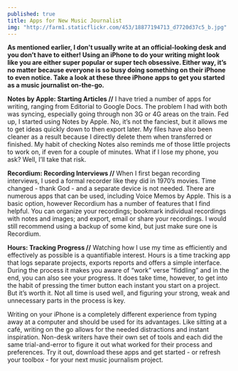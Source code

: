 ```yaml
---
published: true
title: Apps for New Music Journalist
img: "http://farm1.staticflickr.com/453/18877194713_d7720d37c5_b.jpg"
---
```


**As mentioned earlier, I don't usually write at an official-looking desk and you don’t have to either! Using an iPhone to do your writing might look like you are either super popular or super tech obsessive. Either way, it’s no matter because everyone is so busy doing something on their iPhone to even notice. Take a look at these three iPhone apps to get you started as a music journalist on-the-go.**

**Notes by Apple: Starting Articles //** I have tried a number of apps for writing, ranging from Editorial to Google Docs. The problem I had with both was syncing, especially going through non 3G or 4G areas on the train. Fed up, I started using Notes by Apple. No, it’s not the fanciest, but it allows me to get ideas quickly down to then export later. My files have also been cleaner as a result because I directly delete them when transferred or finished. My habit of checking Notes also reminds me of those little projects to work on, if even for a couple of minutes. What if I lose my phone, you ask? Well, I’ll take that risk. 

**Recordium: Recording Interviews //** When I first began recording interviews, I used a formal recorder like they did in 1970’s movies. Time changed - thank God - and a separate device is not needed. There are numerous apps that can be used, including Voice Memos by Apple. This is a basic option, however Recordium has a number of features that I find helpful. You can organize your recordings; bookmark individual recordings with notes and images; and export, email or share your recordings. I would still recommend using a backup of some kind, but just make sure one is Recordium. 

**Hours: Tracking Progress //** Watching how I use my time as efficiently and effectively as possible is a quantifiable interest. Hours is a time tracking app that logs separate projects, exports reports and offers a simple interface. During the process it makes you aware of “work” verse “fiddling” and in the end, you can also see your progress. It does take time, however, to get into the habit of pressing the timer button each instant you start on a project. But it’s worth it. Not all time is used well, and figuring your strong, weak and unnecessary parts in the process is key. 

Writing on your iPhone is a completely different experience from typing away at a computer and should be used for its advantages. Like sitting at a café, writing on the go allows for the needed distractions and instant inspiration. Non-desk writers have their own set of tools and each did the same trial-and-error to figure it out what worked for their process and preferences. Try it out, download these apps and get started - or refresh your toolbox - for your next music journalism project. 
